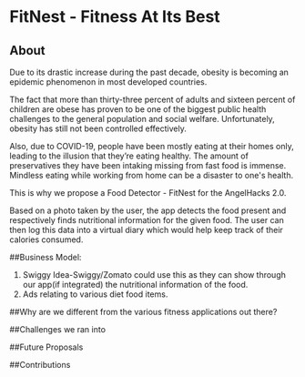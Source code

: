 # FitNest - Fitness At Its Best
## About
Due to its drastic increase during the past decade, obesity is becoming an epidemic
phenomenon in most developed countries. 

The fact that more than thirty-three percent of 
adults and sixteen percent of children are obese has proven to be one of the
biggest public health challenges to the general population and social welfare. Unfortunately,
obesity has still not been controlled effectively.

Also, due to COVID-19, people have been mostly eating at their homes only, leading
to the illusion that they’re eating healthy. The amount of preservatives they have
been intaking missing from fast food is immense. Mindless eating while working from home can be a disaster to one's health.

This is why we propose a Food Detector - FitNest for the AngelHacks 2.0. 

Based on a photo taken by the user, the app detects the food present and respectively finds nutritional information for the given
food. The user can then log this data into a virtual diary which would help keep track of their calories consumed.

##Business Model:
1. Swiggy Idea-Swiggy/Zomato could use this as they can show through our app(if integrated) the nutritional information of the food.
2. Ads relating to various diet food items.



##Why are we different from the various fitness applications out there?

##Challenges we ran into

##Future Proposals

##Contributions
